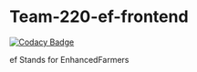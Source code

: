 # Team-220-ef-frontend

[![Codacy Badge](https://api.codacy.com/project/badge/Grade/aca08d28f0c5465fb3916ac1f9d9e4c6)](https://app.codacy.com/gh/BuildForSDGCohort2/Team-220-ef-frontend?utm_source=github.com&utm_medium=referral&utm_content=BuildForSDGCohort2/Team-220-ef-frontend&utm_campaign=Badge_Grade_Settings)

ef Stands for EnhancedFarmers
